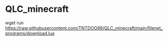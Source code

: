 # QLC_minecraft


wget run https://raw.githubusercontent.com/TNTDOG99/QLC_minecraft/main/filenet_programs/download.lua
